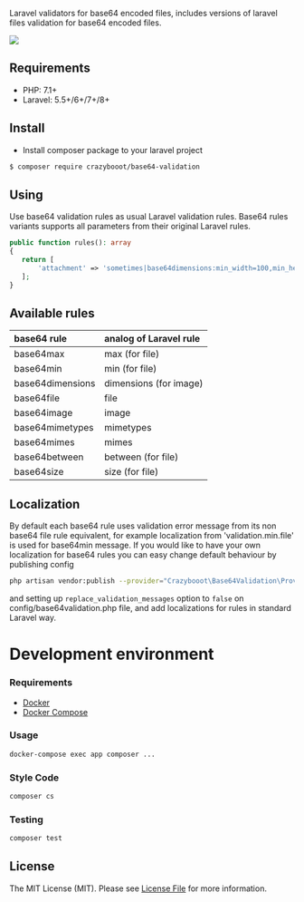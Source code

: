 Laravel validators for base64 encoded files, includes versions of laravel files validation for base64 encoded files.

<p><img src="https://github.com/tiagodevweb/base64-validation/workflows/Main/badge.svg"/></p>

## Requirements

* PHP: 7.1+
* Laravel: 5.5+/6+/7+/8+

## Install

* Install composer package to your laravel project
``` bash
$ composer require crazybooot/base64-validation
```

## Using
Use base64 validation rules as usual Laravel validation rules. Base64 rules variants supports all parameters from their original Laravel rules.
 ```php
public function rules(): array
{
    return [
        'attachment' => 'sometimes|base64dimensions:min_width=100,min_height=200',
    ];
}
```
## Available rules
| base64 rule          | analog of Laravel rule|
|:---------------------|:----------------------|
| base64max            | max (for file)        |
| base64min            | min (for file)        |
| base64dimensions     | dimensions (for image)|
| base64file           | file                  |
| base64image          | image                 |
| base64mimetypes      | mimetypes             |
| base64mimes          | mimes                 |
| base64between        | between (for file)    |
| base64size           | size (for file)       |

## Localization
By default each base64 rule uses validation error message
from its non base64 file rule equivalent, for example localization from 'validation.min.file'
is used for base64min message.
If you would like to have your own localization for base64 rules you can easy change default behaviour
by publishing config
```bash
php artisan vendor:publish --provider="Crazybooot\Base64Validation\Providers\ServiceProvider" --tag=config
```
and setting up `replace_validation_messages` option to `false` on config/base64validation.php file, 
and add localizations for rules in standard Laravel way.

# Development environment

### Requirements
* [Docker](https://docs.docker.com/get-docker/)
* [Docker Compose](https://docs.docker.com/compose/install/)

### Usage
```bash
docker-compose exec app composer ...
```
### Style Code

``` bash
composer cs
```
### Testing

``` bash
composer test
```

## License

The MIT License (MIT). Please see [License File](LICENSE.MD) for more information.






